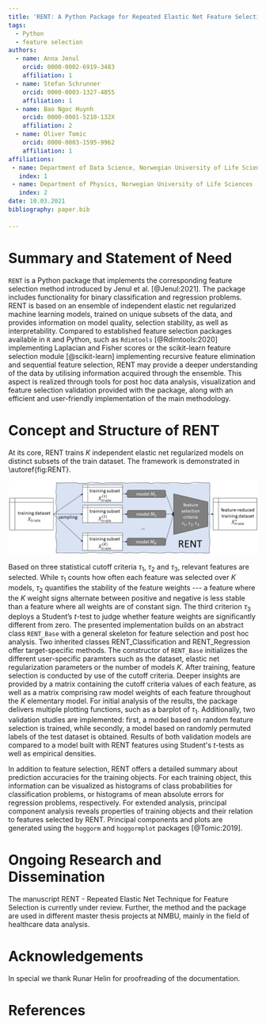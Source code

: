 ```yaml
---
title: 'RENT: A Python Package for Repeated Elastic Net Feature Selection'
tags:
  - Python
  - feature selection
authors:
  - name: Anna Jenul
    orcid: 0000-0002-6919-3483
    affiliation: 1
  - name: Stefan Schrunner
    orcid: 0000-0003-1327-4855
    affiliation: 1
  - name: Bao Ngoc Huynh
    orcid: 0000-0001-5210-132X
    affiliation: 2
  - name: Oliver Tomic
    orcid: 0000-0003-1595-9962
    affiliation: 1
affiliations:
 - name: Department of Data Science, Norwegian University of Life Sciences
   index: 1
 - name: Department of Physics, Norwegian University of Life Sciences
   index: 2
date: 10.03.2021
bibliography: paper.bib

---
```


# Summary and Statement of Need
`RENT` is a Python package that implements the corresponding feature selection method introduced by Jenul et al. [@Jenul:2021]. The package includes functionality for binary classification and regression problems. RENT is based on an ensemble of independent elastic net regularized machine learning models, trained on unique
subsets of the data, and provides information on model quality, selection stability, as well as interpretability. Compared to established feature selection packages available in `R` and Python, such as `Rdimtools` [@Rdimtools:2020] implementing Laplacian and Fisher scores or the scikit-learn feature selection module [@scikit-learn] implementing recursive feature elimination and sequential feature selection, RENT may provide a deeper understanding of the data by utilising information acquired through the ensemble. This aspect is realized through tools for post hoc data analysis, visualization and feature selection validation provided with the package, along with an efficient and user-friendly implementation of the main methodology.

# Concept and Structure of RENT
At its core, RENT trains $K$ independent elastic net regularized models on distinct subsets of the train dataset. The framework is demonstrated in \autoref{fig:RENT}.

![Summary of RENT method [@Jenul:2021].\label{fig:RENT}](images/RENT_overview.png)

Based on three statistical cutoff criteria $\tau_1$, $\tau_2$ and $\tau_3$, relevant features are selected. While $\tau_1$ counts how often each feature was selected over $K$ models, $\tau_2$ quantifies the stability of the feature weights --- a feature where the $K$ weight signs alternate between positive and negative is less stable than a feature where all weights are of constant sign. The third criterion $\tau_3$ deploys a Student’s $t$-test to judge whether feature weights are significantly different from zero. The presented implementation builds on an abstract class `RENT_Base` with a general skeleton for feature selection and post hoc analysis. Two inherited classes RENT_Classification and RENT_Regression offer target-specific methods. The constructor of `RENT_Base` initializes the different user-specific paramters such as the dataset, elastic net regularization parameters or the number of models $K$.
After training, feature selection is conducted by use of the cutoff criteria. Deeper insights are provided by a matrix containing the cutoff criteria values of each feature, as well as a matrix comprising raw model weights of each feature throughout the $K$ elementary model. For initial analysis of the results, the package delivers multiple plotting functions, such as a barplot of $\tau_1$. Additionally, two validation studies are implemented: first, a model based on random feature selection is trained, while secondly, a model based on randomly permuted labels of the test dataset is obtained. Results of both validation models are compared to a model built with RENT features using Student's $t$-tests as well as empirical densities.

In addition to feature selection, RENT offers a detailed summary about prediction accuracies for the training objects. For each training object, this information can be visualized as histograms of class probabilities for classification problems, or histograms of mean absolute errors for regression problems, respectively. For extended analysis,  principal component analysis reveals properties of training objects and their relation to features selected by RENT. Principal components and plots are generated using the `hoggorm` and `hoggormplot` packages [@Tomic:2019].

# Ongoing Research and Dissemination
The manuscript RENT - Repeated Elastic Net Technique for Feature Selection is currently under review. Further, the method and the package are used in
different master thesis projects at NMBU, mainly in the field of healthcare data analysis.

# Acknowledgements
In special we thank Runar Helin for proofreading of the documentation.

# References
